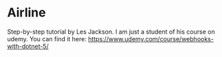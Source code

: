 # Airline
Step-by-step tutorial by Les Jackson. I am just a student of his course on udemy. You can find it here: https://www.udemy.com/course/webhooks-with-dotnet-5/
